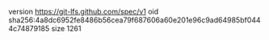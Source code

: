 version https://git-lfs.github.com/spec/v1
oid sha256:4a8dc6952fe8486b56cea79f687606a60e201e96c9ad64985bf0444c74879185
size 1261
